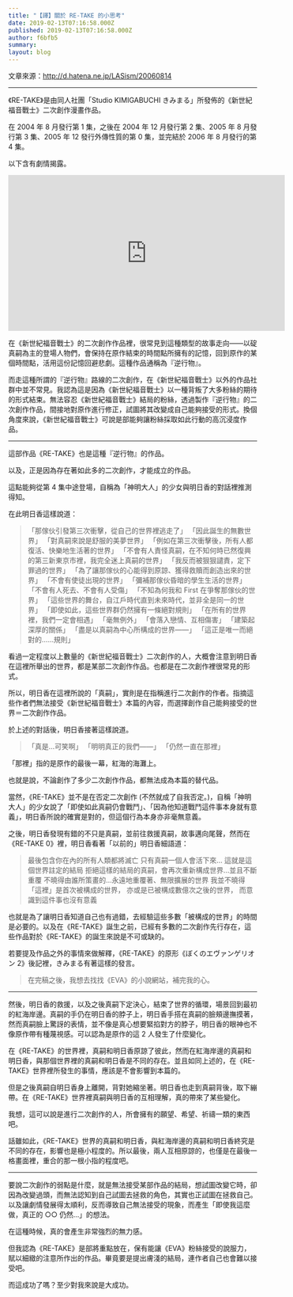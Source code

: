```yaml
---
title: "【譯】關於 RE-TAKE 的小思考"
date: 2019-02-13T07:16:58.000Z
published: 2019-02-13T07:16:58.000Z
author: f6bfb5
summary:
layout: blog
---
```


文章來源：http://d.hatena.ne.jp/LASism/20060814

---

《RE-TAKE》是由同人社團「Studio KIMIGABUCHI きみまる」所發佈的《新世紀福音戰士》二次創作漫畫作品。

在 2004 年 8 月發行第 1 集，之後在 2004 年 12 月發行第 2 集、2005 年 8 月發行第 3 集、2005 年 12 發行外傳性質的第 0 集，並完結於 2006 年 8 月發行的第 4 集。

以下含有劇情揭露。

<iframe width="560" height="315" src="https://www.youtube.com/embed/ZT9sBQFNm8w" frameborder="0" allow="accelerometer; autoplay; clipboard-write; encrypted-media; gyroscope; picture-in-picture" title="re-take mad" allowfullscreen></iframe>

在《新世紀福音戰士》的二次創作作品裡，很常見到這種類型的故事走向——以碇真嗣為主的登場人物們，會保持在原作結束的時間點所擁有的記憶，回到原作的某個時間點，活用這份記憶回避悲劇。這種作品通稱為『逆行物』。

而走這種所謂的『逆行物』路線的二次創作，在《新世紀福音戰士》以外的作品社群中並不常見。我認為這是因為《新世紀福音戰士》以一種背叛了大多粉絲的期待的形式結束。無法容忍《新世紀福音戰士》結局的粉絲，透過製作『逆行物』的二次創作作品，間接地對原作進行修正，試圖將其改變成自己能夠接受的形式。換個角度來說，《新世紀福音戰士》可說是部能夠讓粉絲採取如此行動的高沉浸度作品。

---

這部作品《RE-TAKE》也是這種『逆行物』的作品。

以及，正是因為存在著如此多的二次創作，才能成立的作品。

這點能夠從第 4 集中途登場，自稱為「神明大人」的少女與明日香的對話裡推測得知。

在此明日香這樣說道：

> 「那傢伙引發第三次衝擊，從自己的世界裡逃走了」
> 「因此誕生的無數世界」
> 「對真嗣來說是舒服的美夢世界」
> 「例如在第三次衝擊後，所有人都復活、快樂地生活著的世界」
> 「不會有人責怪真嗣，在不知何時已然復興的第三新東京市裡，我完全迷上真嗣的世界」
> 「我反而被狠狠譴責，定下罪過的世界」
> 「為了讓那傢伙的心能得到原諒、獲得救贖而創造出來的世界」
> 「不會有使徒出現的世界」
> 「彌補那傢伙昏暗的學生生活的世界」
> 「不會有人死去、不會有人受傷」
> 「不知為何我和 First 在爭奪那傢伙的世界」
> 「這些世界的舞台，自江戶時代直到未來時代，並非全是同一的世界」
> 「即使如此，這些世界群仍然擁有一條絕對規則」
> 「在所有的世界裡，我們一定會相遇」
> 「毫無例外」
> 「會落入戀情、互相傷害」
> 「建築起深厚的關係」
> 「盡是以真嗣為中心所構成的世界——」
> 「這正是唯一而絕對的……規則」

看過一定程度以上數量的《新世紀福音戰士》二次創作的人，大概會注意到明日香在這裡所舉出的世界，都是某部二次創作作品。也都是在二次創作裡很常見的形式。

所以，明日香在這裡所說的「真嗣」，實則是在指稱進行二次創作的作者。指摘這些作者們無法接受《新世紀福音戰士》本篇的內容，而選擇創作自己能夠接受的世界＝二次創作作品。

於上述的對話後，明日香接著這樣說道。

> 「真是…可笑啊」
> 「明明真正的我們——」
> 「仍然一直在那裡」

「那裡」指的是原作的最後一幕，紅海的海灘上。

也就是說，不論創作了多少二次創作作品，都無法成為本篇的替代品。

當然，《RE-TAKE》並不是在否定二次創作 (不然就成了自我否定。)，自稱「神明大人」的少女說了「即使如此真嗣仍會戰鬥」、「因為他知道戰鬥這件事本身就有意義」，明日香所說的確實是對的，但這個行為本身亦非毫無意義。

之後，明日香發現有錯的不只是真嗣，並前往救援真嗣，故事邁向尾聲，然而在《RE-TAKE 0》裡，明日香看著「以前的」明日香細語道：

> 最後包含你在內的所有人類都將滅亡
> 只有真嗣一個人會活下來…
> 這就是這個世界註定的結局
> 拒絕這樣的結局的真嗣，會再次重新構成世界…並且不斷重覆
> 不曉得由誰所策畫的…永遠地重覆著、無限擴展的世界
> 我並不曉得「這裡」是首次被構成的世界，
> 亦或是已被構成數億次之後的世界，
> 而意識到這件事也沒有意義

也就是為了讓明日香知道自己也有過錯，去經驗這些多數「被構成的世界」的時間是必要的。以及在《RE-TAKE》誕生之前，已經有多數的二次創作先行存在，這些作品對於《RE-TAKE》的誕生來說是不可或缺的。

若要提及作品之外的事情來做解釋，《RE-TAKE》的原形《ぼくのエヴァンゲリオン 2》後記裡，きみまる有著這樣的發言。

> 在完稿之後，我想去找找《EVA》的小說網站，補完我的心。

---

然後，明日香的救援，以及之後真嗣下定決心，結束了世界的循環，場景回到最初的紅海岸邊。真嗣的手仍在明日香的脖子上，明日香手搭在真嗣的臉頰邊撫摸著，然而真嗣臉上驚訝的表情，並不像是真心想要緊掐對方的脖子，明日香的眼神也不像原作帶有種蔑視感。可以認為是原作的這 2 人發生了什麼變化。

在《RE-TAKE》的世界裡，真嗣和明日香原諒了彼此，然而在紅海岸邊的真嗣和明日香，與那個世界裡的真嗣和明日香是不同的存在。並且如同上述的，在《RE-TAKE》世界裡所發生的事情，應該是不會影響到本篇的。

但是之後真嗣自明日香身上離開，背對她縮坐著。明日香也走到真嗣背後，取下繃帶。在《RE-TAKE》世界裡真嗣與明日香的互相理解，真的帶來了某些變化。

我想，這可以說是進行二次創作的人，所會擁有的願望、希望、祈禱一類的東西吧。

話雖如此，《RE-TAKE》世界的真嗣和明日香，與紅海岸邊的真嗣和明日香終究是不同的存在，影響也是極小程度的。所以最後，兩人互相原諒的，也僅是在最後一格畫面裡，重合的那一根小指的程度吧。

---

要說二次創作的弱點是什麼，就是無法接受某部作品的結局，想試圖改變它時，卻因為改變過頭，而無法認知到自己試圖去拯救的角色，其實也正試圖在拯救自己。以及讓劇情發展得太順利，反而導致自己無法接受的現象，而產生「即使我這麼做，真正的 ○○ 仍然…」的想法。

在這種時候，真的會產生非常強烈的無力感。

但我認為《RE-TAKE》是部將重點放在，保有能讓《EVA》粉絲接受的說服力，賦以細緻的注意所作出的作品。畢竟要是提出膚淺的結局，連作者自己也會難以接受吧。

而這成功了嗎？至少對我來說是大成功。
